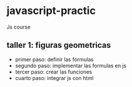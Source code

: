 # javascript-practic
Js course

## taller 1: figuras geometricas
- primer paso: definir las formulas
- segundo paso: implementar las formulas en js
- tercer paso: crear las funciones
- cuarto paso: integrar js con html
